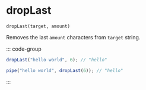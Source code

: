 # dropLast

`dropLast(target, amount)`

Removes the last `amount` characters from `target` string.

::: code-group

```ts [data-first]
dropLast("hello world", 6); // "hello"
```

```ts [data-last]
pipe("hello world", dropLast(6)); // "hello"
```

:::
